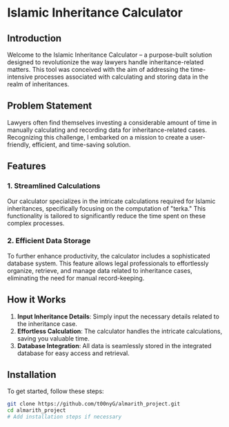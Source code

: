 # Islamic Inheritance Calculator

## Introduction

Welcome to the Islamic Inheritance Calculator – a purpose-built solution designed to revolutionize the way lawyers handle inheritance-related matters. This tool was conceived with the aim of addressing the time-intensive processes associated with calculating and storing data in the realm of inheritances.


## Problem Statement

Lawyers often find themselves investing a considerable amount of time in manually calculating and recording data for inheritance-related cases. Recognizing this challenge, I embarked on a mission to create a user-friendly, efficient, and time-saving solution.

## Features

### 1. Streamlined Calculations

Our calculator specializes in the intricate calculations required for Islamic inheritances, specifically focusing on the computation of "terka." This functionality is tailored to significantly reduce the time spent on these complex processes.

### 2. Efficient Data Storage

To further enhance productivity, the calculator includes a sophisticated database system. This feature allows legal professionals to effortlessly organize, retrieve, and manage data related to inheritance cases, eliminating the need for manual record-keeping.

## How it Works

1. **Input Inheritance Details**: Simply input the necessary details related to the inheritance case.
2. **Effortless Calculation**: The calculator handles the intricate calculations, saving you valuable time.
3. **Database Integration**: All data is seamlessly stored in the integrated database for easy access and retrieval.

## Installation

To get started, follow these steps:

```bash
git clone https://github.com/t00nyG/almarith_project.git
cd almarith_project
# Add installation steps if necessary
